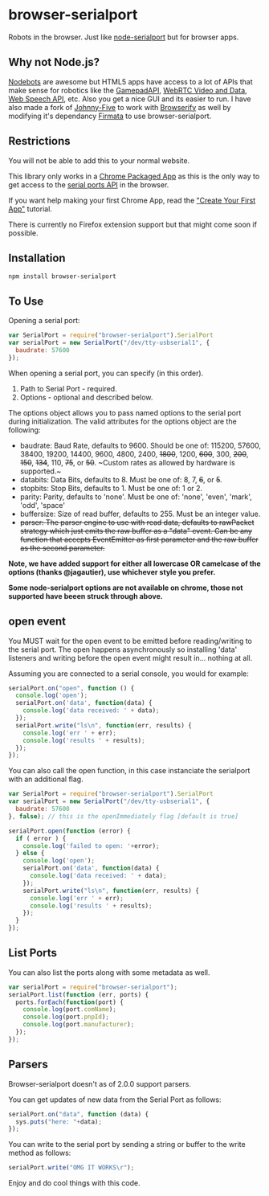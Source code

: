# browser-serialport

Robots in the browser. Just like [node-serialport](https://npmjs.org/package/serialport) but for browser apps. 


## Why not Node.js?

[Nodebots](http://nodebots.io/) are awesome but HTML5 apps have access to a lot of APIs that make sense for robotics like the [GamepadAPI](http://www.html5rocks.com/en/tutorials/doodles/gamepad/), [WebRTC Video and Data](http://www.webrtc.org/), [Web Speech API](http://www.google.com/intl/en/chrome/demos/speech.html), etc. Also you get a nice GUI and its easier to run. I have also made a fork of [Johnny-Five](https://github.com/garrows/johnny-five) to work with [Browserify](http://browserify.org/) as well by modifying it's dependancy [Firmata](https://github.com/garrows/firmata) to use browser-serialport. 

## Restrictions

You will not be able to add this to your normal website. 

This library only works in a [Chrome Packaged App](http://developer.chrome.com/apps/about_apps.html) as this is the only way to get access to the [serial ports API](http://developer.chrome.com/apps/serial.html) in the browser.

If you want help making your first Chrome App, read the ["Create Your First App"](http://developer.chrome.com/apps/first_app.html) tutorial.

There is currently no Firefox extension support but that might come soon if possible.

## Installation

```
npm install browser-serialport
```

To Use
------

Opening a serial port:

```js
var SerialPort = require("browser-serialport").SerialPort
var serialPort = new SerialPort("/dev/tty-usbserial1", {
  baudrate: 57600
});
```

When opening a serial port, you can specify (in this order).

1. Path to Serial Port - required.
1. Options - optional and described below.

The options object allows you to pass named options to the serial port during initialization. The valid attributes for the options object are the following:

* baudrate: Baud Rate, defaults to 9600. Should be one of: 115200, 57600, 38400, 19200, 14400, 9600, 4800, 2400, ~~1800~~, 1200, ~~600~~, 300, ~~200~~, ~~150~~, ~~134~~, 110, ~~75~~, or ~~50~~. ~Custom rates as allowed by hardware is supported.~
* databits: Data Bits, defaults to 8. Must be one of: 8, 7, ~~6~~, or ~~5~~.
* stopbits: Stop Bits, defaults to 1. Must be one of: 1 or 2.
* parity: Parity, defaults to 'none'. Must be one of: 'none', 'even', 'mark', 'odd', 'space'
* buffersize: Size of read buffer, defaults to 255. Must be an integer value.
* ~~parser: The parser engine to use with read data, defaults to rawPacket strategy which just emits the raw buffer as a "data" event. Can be any function that accepts EventEmitter as first parameter and the raw buffer as the second parameter.~~

**Note, we have added support for either all lowercase OR camelcase of the options (thanks @jagautier), use whichever style you prefer.**

**Some node-serialport options are not available on chrome, those not supported have beeen struck through above.**


open event
----------

You MUST wait for the open event to be emitted before reading/writing to the serial port. The open happens asynchronously so installing 'data' listeners and writing
before the open event might result in... nothing at all.

Assuming you are connected to a serial console, you would for example:

```js
serialPort.on("open", function () {
  console.log('open');
  serialPort.on('data', function(data) {
    console.log('data received: ' + data);
  });
  serialPort.write("ls\n", function(err, results) {
    console.log('err ' + err);
    console.log('results ' + results);
  });
});
```

You can also call the open function, in this case instanciate the serialport with an additional flag.

```js
var SerialPort = require("browser-serialport").SerialPort
var serialPort = new SerialPort("/dev/tty-usbserial1", {
  baudrate: 57600
}, false); // this is the openImmediately flag [default is true]

serialPort.open(function (error) {
  if ( error ) {
    console.log('failed to open: '+error);
  } else {
    console.log('open');
    serialPort.on('data', function(data) {
      console.log('data received: ' + data);
    });
    serialPort.write("ls\n", function(err, results) {
      console.log('err ' + err);
      console.log('results ' + results);
    });
  }
});
```

List Ports
----------

You can also list the ports along with some metadata as well.

```js
var serialPort = require("browser-serialport");
serialPort.list(function (err, ports) {
  ports.forEach(function(port) {
    console.log(port.comName);
    console.log(port.pnpId);
    console.log(port.manufacturer);
  });
});
```

Parsers
-------

Browser-serialport doesn't as of 2.0.0 support parsers.


You can get updates of new data from the Serial Port as follows:

```js
serialPort.on("data", function (data) {
  sys.puts("here: "+data);
});
```

You can write to the serial port by sending a string or buffer to the write method as follows:

```js
serialPort.write("OMG IT WORKS\r");
```

Enjoy and do cool things with this code.